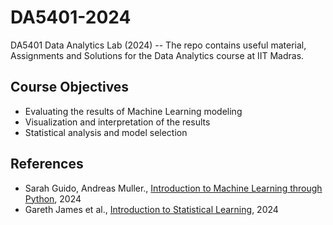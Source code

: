 # DA5401-2024
DA5401 Data Analytics Lab (2024) -- The repo contains useful material, Assignments and Solutions for the Data Analytics course at IIT Madras.

## Course Objectives
* Evaluating the results of Machine Learning modeling
* Visualization and interpretation of the results
* Statistical analysis and model selection

## References
* Sarah Guido, Andreas Muller., [Introduction to Machine Learning through Python](https://duchesnay.github.io/pystatsml/), 2024
* Gareth James et al., [Introduction to Statistical Learning](https://www.statlearning.com/), 2024
